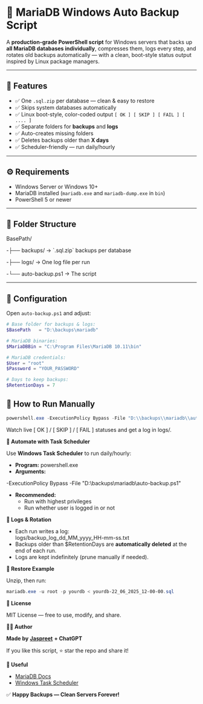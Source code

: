 # 🚀 MariaDB Windows Auto Backup Script

A **production-grade PowerShell script** for Windows servers that backs up **all MariaDB databases individually**, compresses them, logs every step, and rotates old backups automatically — with a clean, boot-style status output inspired by Linux package managers.

---

## 📌 Features

- ✅ One `.sql.zip` per database — clean & easy to restore
- ✅ Skips system databases automatically
- ✅ Linux boot-style, color-coded output `[ OK ] [ SKIP ] [ FAIL ] [ .... ]`
- ✅ Separate folders for **backups** and **logs**
- ✅ Auto-creates missing folders
- ✅ Deletes backups older than **X days**
- ✅ Scheduler-friendly — run daily/hourly

---

## ⚙️ Requirements

- Windows Server or Windows 10+
- MariaDB installed (`mariadb.exe` and `mariadb-dump.exe` in `bin`)
- PowerShell 5 or newer

---

## 📁 Folder Structure


BasePath/

-├── backups/ → \`.sql.zip\` backups per database

-├── logs/ → One log file per run

-└── auto-backup.ps1 → The script

---
## 🔧 Configuration

Open `auto-backup.ps1` and adjust:

```powershell
# Base folder for backups & logs:
$BasePath   = "D:\backups\mariadb"

# MariaDB binaries:
$MariaDBBin = "C:\Program Files\MariaDB 10.11\bin"

# MariaDB credentials:
$User = "root"
$Password = "YOUR_PASSWORD"

# Days to keep backups:
$RetentionDays = 7
```
## 🚀 How to Run Manually
```powershell
powershell.exe -ExecutionPolicy Bypass -File "D:\\backups\\mariadb\\auto-backup.ps1"
```
Watch live \[ OK \] / \[ SKIP \] / \[ FAIL \] statuses and get a log in logs/.

**🔁 Automate with Task Scheduler**

Use **Windows Task Scheduler** to run daily/hourly:

- **Program:** powershell.exe
- **Arguments:**

\-ExecutionPolicy Bypass -File "D:\\backups\\mariadb\\auto-backup.ps1"

- **Recommended:**
  - Run with highest privileges
  - Run whether user is logged in or not

**🧹 Logs & Rotation**

- Each run writes a log:  
    logs/backup_log_dd_MM_yyyy_HH-mm-ss.txt
- Backups older than $RetentionDays are **automatically deleted** at the end of each run.
- Logs are kept indefinitely (prune manually if needed).

**🔑 Restore Example**

Unzip, then run:
```powershell
mariadb.exe -u root -p yourdb < yourdb-22_06_2025_12-00-00.sql
```
**📄 License**

MIT License — free to use, modify, and share.

**👨‍💻 Author**

**Made by** [**Jaspreet**](https://github.com/jassifx) **+ ChatGPT**

If you like this script, ⭐ star the repo and share it!

**🔗 Useful**

- [MariaDB Docs](https://mariadb.com/docs/)
- [Windows Task Scheduler](https://learn.microsoft.com/en-us/windows/win32/taskschd/task-scheduler-start-page)

✅ **Happy Backups — Clean Servers Forever!**
